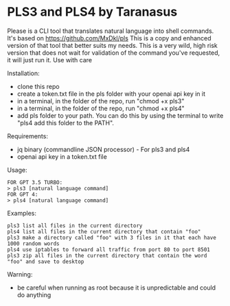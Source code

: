 # PLS3 and PLS4 by Taranasus

Please is a CLI tool that translates natural language into shell commands. It's based on https://github.com/MxDkl/pls
This is a copy and enhanced version of that tool that better suits my needs. This is a very wild, high risk version that does not wait for validation of the command you've requested, it will just run it. Use with care

Installation:
- clone this repo
- create a token.txt file in the pls folder with your openai api key in it
- in a terminal, in the folder of the repo, run "chmod +x pls3"
- in a terminal, in the folder of the repo, run "chmod +x pls4"
- add pls folder to your path. You can do this by using the terminal to write "pls4 add this folder to the PATH".

Requirements:
- jq binary (commandline JSON processor) - For pls3 and pls4
- openai api key in a token.txt file

Usage:
```
FOR GPT 3.5 TURBO:
> pls3 [natural language command] 
FOR GPT 4:
> pls4 [natural language command]
```
Examples:
```
pls3 list all files in the current directory
pls4 list all files in the current directory that contain "foo"
pls3 make a directory called "foo" with 3 files in it that each have 1000 random words
pls4 use iptables to forward all traffic from port 80 to port 8501
pls3 zip all files in the current directory that contain the word "foo" and save to desktop
```

Warning:
- be careful when running as root because it is unpredictable and could do anything